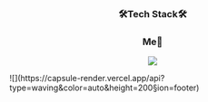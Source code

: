 
<h3 align="center">🛠Tech Stack🛠</h3>

<h3 align="center">Me👋</h3>
<p align="center">
<a href="https://blog.naver.com/dheotjd4824"><img src="https://img.shields.io/badge/Blog-3DDC84?style=flat-square&logo=Blogger&logoColor=white"/></a>
</p>
![](https://capsule-render.vercel.app/api?type=waving&color=auto&height=200&section=footer)
